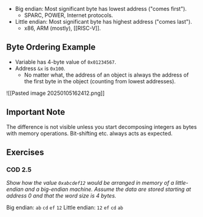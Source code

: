 - Big endian: Most significant byte has lowest address ("comes first").
  - SPARC, POWER, Internet protocols.
- Little endian: Most significant byte has highest address ("comes last").
  - x86, ARM (mostly), [[RISC-V]].

## Byte Ordering Example

- Variable has 4-byte value of `0x01234567`.
- Address `&x` is `0x100`.
  - No matter what, the address of an object is always the address of the first byte in the object (counting from lowest addresses).

![[Pasted image 20250105162412.png]]

## Important Note

The difference is not visible unless you start decomposing integers as bytes with memory operations. Bit-shifting etc. always acts as expected.


## Exercises
### COD 2.5
*Show how the value `0xabcdef12` would be arranged in memory of a little-endian and a big-endian machine. Assume the data are stored starting at address 0 and that the word size is 4 bytes.*

Big endian:    `ab` `cd` `ef` `12`
Little endian: `12` `ef` `cd` `ab`
